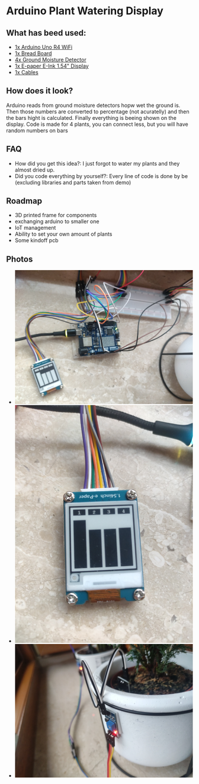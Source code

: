# Arduino Plant Watering Display
## What has beed used:
- [1x Arduino Uno R4 WiFi](https://botland.com.pl/arduino-seria-podstawowa-oryginalne-plytki/23292-arduino-uno-r4-wifi-abx00087-7630049204591.html)
- [1x Bread Board](https://botland.com.pl/plytki-stykowe/19943-plytka-stykowa-justpi-830-otworow-5904422328610.html)
- [4x Ground Moisture Detector](https://botland.com.pl/czujniki-wilgotnosci/1588-czujnik-wilgotnosci-gleby-5904422368289.html)
- [1x E-paper E-Ink 1.54" Display](https://botland.com.pl/wyswietlacze-e-paper/9098-e-paper-e-ink-154-v21-200x200px-modul-z-wyswietlaczem-spi-waveshare-12955-5904422312497.html)
- [1x Cables](https://botland.com.pl/przewody-polaczeniowe/19946-zestaw-przewodow-polaczeniowych-justpi-20cm-3x40szt-m-m-z-z-m-z-120szt-5904422328702.html)

## How does it look?
Arduino reads from ground moisture detectors hopw wet the ground is. Then those numbers are converted to percentage (not acuratelly) and then the bars hight is calculated. Finally everything is beeing shown on the display. Code is made for 4 plants, you can connect less, but you will have random numbers on bars

## FAQ
- How did you get this idea?: I just forgot to water my plants and they almost dried up.
- Did you code everything by yourself?: Every line of code is done by be (excluding libraries and parts taken from demo)

## Roadmap
- 3D printed frame for components
- exchanging arduino to smaller one
- IoT management
- Ability to set your own amount of plants
- Some kindoff pcb

## Photos
- <img title="a title" alt="Electronics" src="/images/3.jpg">
- <img title="a title" alt="Screen" src="/images/2.jpg">
- <img title="a title" alt="Plant" src="/images/1.jpg">
